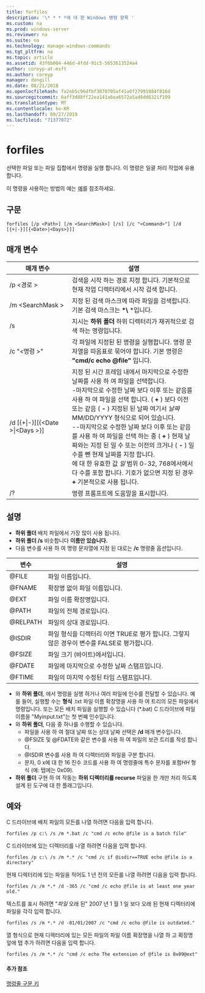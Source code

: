 ```yaml
---
title: forfiles
description: '\* * * *에 대 한 Windows 명령 항목 '
ms.custom: na
ms.prod: windows-server
ms.reviewer: na
ms.suite: na
ms.technology: manage-windows-commands
ms.tgt_pltfrm: na
ms.topic: article
ms.assetid: 43f6b004-446d-4fdd-91c5-5653613524a4
author: coreyp-at-msft
ms.author: coreyp
manager: dongill
ms.date: 08/21/2018
ms.openlocfilehash: fa2eb5c96dfbf3870705af41a0f27991084f816d
ms.sourcegitcommit: 6aff3d88ff22ea141a6ea6572a5ad8dd6321f199
ms.translationtype: MT
ms.contentlocale: ko-KR
ms.lasthandoff: 09/27/2019
ms.locfileid: "71377072"
---
```

# <a name="forfiles"></a>forfiles



선택한 파일 또는 파일 집합에서 명령을 실행 합니다. 이 명령은 일괄 처리 작업에 유용합니다.

이 명령을 사용하는 방법의 예는 [예](#BKMK_examples)를 참조하세요.

## <a name="syntax"></a>구문

```
forfiles [/p <Path>] [/m <SearchMask>] [/s] [/c "<Command>"] [/d [{+|-}][{<Date>|<Days>}]]
```


## <a name="parameters"></a>매개 변수

|                     매개 변수                      |                                                                                                                                                                                                                                                                                                    설명                                                                                                                                                                                                                                                                                                     |
|----------------------------------------------------|--------------------------------------------------------------------------------------------------------------------------------------------------------------------------------------------------------------------------------------------------------------------------------------------------------------------------------------------------------------------------------------------------------------------------------------------------------------------------------------------------------------------------------------------------------------------------------------------------------------------|
|                     /p \<경로 >                     |                                                                                                                                                                                                                                                 검색을 시작 하는 경로 지정 합니다. 기본적으로 현재 작업 디렉터리에서 시작 검색 합니다.                                                                                                                                                                                                                                                  |
|                  /m \<SearchMask >                  |                                                                                                                                                                                                                                                           지정 된 검색 마스크에 따라 파일을 검색합니다. 기본 검색 마스크는 **\*\\** \*입니다.                                                                                                                                                                                                                                                           |
|                         /s                         |                                                                                                                                                                                                                                                                   지시는 **하위 폴더** 하위 디렉터리가 재귀적으로 검색 하는 명령입니다.                                                                                                                                                                                                                                                                    |
|                  /c "\<명령 >"                   |                                                                                                                                                                                                                                  각 파일에 지정된 된 명령을 실행합니다. 명령 문자열을 따옴표로 묶어야 합니다. 기본 명령은 **"cmd/c echo @file"** 입니다.                                                                                                                                                                                                                                   |
| /d&nbsp;[{+\|-}]&#8288;[{\<Date >\|&#8288;\<Days >}] | 지정 된 시간 프레임 내에서 마지막으로 수정한 날짜를 사용 하 여 파일을 선택합니다.</br>-마지막으로 수정한 날짜 보다 이후 또는 같음를 사용 하 여 파일을 선택 합니다. ( **+** ) 보다 이전 또는 같음 ( **-** ) 지정된 된 날짜 여기서 *날짜* MM/DD/YYYY 형식으로 되어 있습니다.</br>--마지막으로 수정한 날짜 보다 이후 또는 같음를 사용 하 여 파일을 선택 하는 중 ( **+** ) 현재 날짜와는 지정 된 일 수 또는 이전의 크거나 ( **-** ) 일 수를 뺀 현재 날짜를 지정 합니다.</br>에 대 한 유효한 값 *일* 범위 0-32, 768에서에서 다 수를 포함 합니다. 기호가 없으면 지정 된 경우 **+** 기본적으로 사용 됩니다. |
|                         /?                         |                                                                                                                                                                                                                                                                                        명령 프롬프트에 도움말을 표시합니다.                                                                                                                                                                                                                                                                                        |

## <a name="remarks"></a>설명

-   **하위 폴더** 배치 파일에서 가장 많이 사용 됩니다.
-   **하위 폴더 /s** 비슷합니다 **이름만 있습니다.**
-   다음 변수를 사용 하 여 명령 문자열에 지정 된 대로는 **/c** 명령줄 옵션입니다.  

|변수|설명|
|--------|-----------|
|@FILE|파일 이름입니다.|
|@FNAME|확장명 없이 파일 이름입니다.|
|@EXT|파일 이름 확장명입니다.|
|@PATH|파일의 전체 경로입니다.|
|@RELPATH|파일의 상대 경로입니다.|
|@ISDIR|파일 형식을 디렉터리 이면 TRUE로 평가 합니다. 그렇지 않은 경우이 변수를 FALSE로 평가합니다.|
|@FSIZE|파일 크기 (바이트)에서입니다.|
|@FDATE|파일에 마지막으로 수정한 날짜 스탬프입니다.|
|@FTIME|파일의 마지막 수정된 타임 스탬프입니다.|

-   와 **하위 폴더**, 에서 명령을 실행 하거나 여러 파일에 인수를 전달할 수 있습니다. 예를 들어, 실행할 수는 **형식** .txt 파일 이름 확장명을 사용 하 여 트리의 모든 파일에서 명령입니다. 또는 모든 배치 파일을 실행할 수 있습니다 (*.bat) C 드라이브에 파일 이름을 "Myinput.txt"는 첫 번째 인수입니다.
-   와 **하위 폴더**, 다음 중 하나를 수행할 수 있습니다.  
    -   파일을 사용 하 여 절대 날짜 또는 상대 날짜 선택은 **/d** 매개 변수입니다.
    -   @FSIZE 및 @FDATE와 같은 변수를 사용 하 여 파일의 보관 트리를 작성 합니다.
    -   @ISDIR 변수를 사용 하 여 디렉터리와 파일을 구분 합니다.
    -   문자, 0 x에 대 한 16 진수 코드를 사용 하 여 명령줄에 특수 문자를 포함*HH* 형식 (예: 탭에는 0x09).
-   **하위 폴더** 구현 하 여 작동는 **하위 디렉터리를 recurse** 파일을 한 개만 처리 하도록 설계 된 도구에 대 한 플래그입니다.

## <a name="BKMK_examples"></a>예와

C 드라이브에 배치 파일의 모든를 나열 하려면 다음을 입력 합니다.
```
forfiles /p c:\ /s /m *.bat /c "cmd /c echo @file is a batch file"
```
C 드라이브에 있는 디렉터리를 나열 하려면 다음을 입력 합니다.
```
forfiles /p c:\ /s /m *.* /c "cmd /c if @isdir==TRUE echo @file is a directory"
```
현재 디렉터리에 있는 파일을 적어도 1 년 전의 모든를 나열 하려면 다음을 입력 합니다.
```
forfiles /s /m *.* /d -365 /c "cmd /c echo @file is at least one year old."
```
텍스트를 표시 하려면 "*파일* 오래 된" 2007 년 1 월 1 일 보다 오래 된 현재 디렉터리에 파일을 각각 입력 합니다.
```
forfiles /s /m *.* /d -01/01/2007 /c "cmd /c echo @file is outdated." 
```
열 형식으로 현재 디렉터리에 있는 모든 파일의 파일 이름 확장명을 나열 하 고 확장명 앞에 탭 추가 하려면 다음을 입력 합니다.
```
forfiles /s /m *.* /c "cmd /c echo The extension of @file is 0x09@ext" 
```

#### <a name="additional-references"></a>추가 참조

[명령줄 구문 키](command-line-syntax-key.md)
